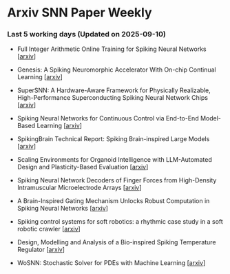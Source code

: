# Arxiv SNN Paper Weekly


 ### **Last 5 working days (Updated on 2025-09-10)** 


- Full Integer Arithmetic Online Training for Spiking Neural Networks [[arxiv](https://arxiv.org/abs/2509.06636)]

- Genesis: A Spiking Neuromorphic Accelerator With On-chip Continual Learning [[arxiv](https://arxiv.org/abs/2509.05858)]

- SuperSNN: A Hardware-Aware Framework for Physically Realizable, High-Performance Superconducting Spiking Neural Network Chips [[arxiv](https://arxiv.org/abs/2509.05532)]

- Spiking Neural Networks for Continuous Control via End-to-End Model-Based Learning [[arxiv](https://arxiv.org/abs/2509.05356)]

- SpikingBrain Technical Report: Spiking Brain-inspired Large Models [[arxiv](https://arxiv.org/abs/2509.05276)]

- Scaling Environments for Organoid Intelligence with LLM-Automated Design and Plasticity-Based Evaluation [[arxiv](https://arxiv.org/abs/2509.04633)]

- Spiking Neural Network Decoders of Finger Forces from High-Density Intramuscular Microelectrode Arrays [[arxiv](https://arxiv.org/abs/2509.04088)]

- A Brain-Inspired Gating Mechanism Unlocks Robust Computation in Spiking Neural Networks [[arxiv](https://arxiv.org/abs/2509.03281)]

- Spiking control systems for soft robotics: a rhythmic case study in a soft robotic crawler [[arxiv](https://arxiv.org/abs/2509.02968)]

- Design, Modelling and Analysis of a Bio-inspired Spiking Temperature Regulator [[arxiv](https://arxiv.org/abs/2509.01300)]

- WoSNN: Stochastic Solver for PDEs with Machine Learning [[arxiv](https://arxiv.org/abs/2509.00204)]

